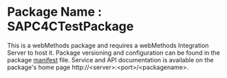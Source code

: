 # Package Name : SAPC4CTestPackage
This is a webMethods package and requires a webMethods Integration Server to host it. Package versioning and configuration can be found in the package [manifest](./SAPC4CTestPackage/manifest.v3) file. Service and API documentation is available on the package's home page http://&lt;server&gt;:&lt;port&gt;/&lt;packagename>.